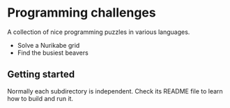 # Programming challenges

A collection of nice programming puzzles in various languages.

* Solve a Nurikabe grid
* Find the busiest beavers

## Getting started

Normally each subdirectory is independent. Check its README file to learn
how to build and run it.

